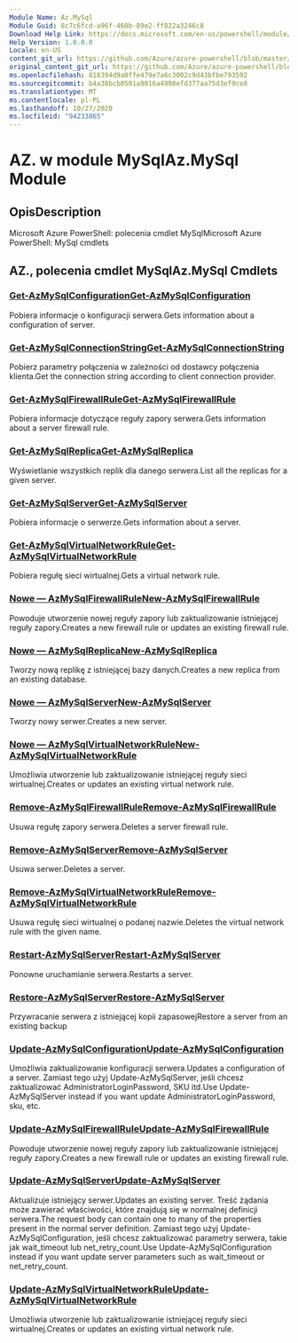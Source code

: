 ```yaml
---
Module Name: Az.MySql
Module Guid: 8c7c6fcd-a96f-460b-89e2-ff822a3246c8
Download Help Link: https://docs.microsoft.com/en-us/powershell/module/az.mysql
Help Version: 1.0.0.0
Locale: en-US
content_git_url: https://github.com/Azure/azure-powershell/blob/master/src/MySql/help/Az.MySql.md
original_content_git_url: https://github.com/Azure/azure-powershell/blob/master/src/MySql/help/Az.MySql.md
ms.openlocfilehash: 818394d9a0ffe479e7a6c3002c9d43bfbe793592
ms.sourcegitcommit: b4a38bcb0501a9016a4998efd377aa75d3ef9ce8
ms.translationtype: MT
ms.contentlocale: pl-PL
ms.lasthandoff: 10/27/2020
ms.locfileid: "94233865"
---
```

# <span data-ttu-id="a325c-101">AZ. w module MySql</span><span class="sxs-lookup"><span data-stu-id="a325c-101">Az.MySql Module</span></span>
## <span data-ttu-id="a325c-102">Opis</span><span class="sxs-lookup"><span data-stu-id="a325c-102">Description</span></span>
<span data-ttu-id="a325c-103">Microsoft Azure PowerShell: polecenia cmdlet MySql</span><span class="sxs-lookup"><span data-stu-id="a325c-103">Microsoft Azure PowerShell: MySql cmdlets</span></span>

## <span data-ttu-id="a325c-104">AZ., polecenia cmdlet MySql</span><span class="sxs-lookup"><span data-stu-id="a325c-104">Az.MySql Cmdlets</span></span>
### [<span data-ttu-id="a325c-105">Get-AzMySqlConfiguration</span><span class="sxs-lookup"><span data-stu-id="a325c-105">Get-AzMySqlConfiguration</span></span>](Get-AzMySqlConfiguration.md)
<span data-ttu-id="a325c-106">Pobiera informacje o konfiguracji serwera.</span><span class="sxs-lookup"><span data-stu-id="a325c-106">Gets information about a configuration of server.</span></span>

### [<span data-ttu-id="a325c-107">Get-AzMySqlConnectionString</span><span class="sxs-lookup"><span data-stu-id="a325c-107">Get-AzMySqlConnectionString</span></span>](Get-AzMySqlConnectionString.md)
<span data-ttu-id="a325c-108">Pobierz parametry połączenia w zależności od dostawcy połączenia klienta.</span><span class="sxs-lookup"><span data-stu-id="a325c-108">Get the connection string according to client connection provider.</span></span>

### [<span data-ttu-id="a325c-109">Get-AzMySqlFirewallRule</span><span class="sxs-lookup"><span data-stu-id="a325c-109">Get-AzMySqlFirewallRule</span></span>](Get-AzMySqlFirewallRule.md)
<span data-ttu-id="a325c-110">Pobiera informacje dotyczące reguły zapory serwera.</span><span class="sxs-lookup"><span data-stu-id="a325c-110">Gets information about a server firewall rule.</span></span>

### [<span data-ttu-id="a325c-111">Get-AzMySqlReplica</span><span class="sxs-lookup"><span data-stu-id="a325c-111">Get-AzMySqlReplica</span></span>](Get-AzMySqlReplica.md)
<span data-ttu-id="a325c-112">Wyświetlanie wszystkich replik dla danego serwera.</span><span class="sxs-lookup"><span data-stu-id="a325c-112">List all the replicas for a given server.</span></span>

### [<span data-ttu-id="a325c-113">Get-AzMySqlServer</span><span class="sxs-lookup"><span data-stu-id="a325c-113">Get-AzMySqlServer</span></span>](Get-AzMySqlServer.md)
<span data-ttu-id="a325c-114">Pobiera informacje o serwerze.</span><span class="sxs-lookup"><span data-stu-id="a325c-114">Gets information about a server.</span></span>

### [<span data-ttu-id="a325c-115">Get-AzMySqlVirtualNetworkRule</span><span class="sxs-lookup"><span data-stu-id="a325c-115">Get-AzMySqlVirtualNetworkRule</span></span>](Get-AzMySqlVirtualNetworkRule.md)
<span data-ttu-id="a325c-116">Pobiera regułę sieci wirtualnej.</span><span class="sxs-lookup"><span data-stu-id="a325c-116">Gets a virtual network rule.</span></span>

### [<span data-ttu-id="a325c-117">Nowe — AzMySqlFirewallRule</span><span class="sxs-lookup"><span data-stu-id="a325c-117">New-AzMySqlFirewallRule</span></span>](New-AzMySqlFirewallRule.md)
<span data-ttu-id="a325c-118">Powoduje utworzenie nowej reguły zapory lub zaktualizowanie istniejącej reguły zapory.</span><span class="sxs-lookup"><span data-stu-id="a325c-118">Creates a new firewall rule or updates an existing firewall rule.</span></span>

### [<span data-ttu-id="a325c-119">Nowe — AzMySqlReplica</span><span class="sxs-lookup"><span data-stu-id="a325c-119">New-AzMySqlReplica</span></span>](New-AzMySqlReplica.md)
<span data-ttu-id="a325c-120">Tworzy nową replikę z istniejącej bazy danych.</span><span class="sxs-lookup"><span data-stu-id="a325c-120">Creates a new replica from an existing database.</span></span>

### [<span data-ttu-id="a325c-121">Nowe — AzMySqlServer</span><span class="sxs-lookup"><span data-stu-id="a325c-121">New-AzMySqlServer</span></span>](New-AzMySqlServer.md)
<span data-ttu-id="a325c-122">Tworzy nowy serwer.</span><span class="sxs-lookup"><span data-stu-id="a325c-122">Creates a new server.</span></span>

### [<span data-ttu-id="a325c-123">Nowe — AzMySqlVirtualNetworkRule</span><span class="sxs-lookup"><span data-stu-id="a325c-123">New-AzMySqlVirtualNetworkRule</span></span>](New-AzMySqlVirtualNetworkRule.md)
<span data-ttu-id="a325c-124">Umożliwia utworzenie lub zaktualizowanie istniejącej reguły sieci wirtualnej.</span><span class="sxs-lookup"><span data-stu-id="a325c-124">Creates or updates an existing virtual network rule.</span></span>

### [<span data-ttu-id="a325c-125">Remove-AzMySqlFirewallRule</span><span class="sxs-lookup"><span data-stu-id="a325c-125">Remove-AzMySqlFirewallRule</span></span>](Remove-AzMySqlFirewallRule.md)
<span data-ttu-id="a325c-126">Usuwa regułę zapory serwera.</span><span class="sxs-lookup"><span data-stu-id="a325c-126">Deletes a server firewall rule.</span></span>

### [<span data-ttu-id="a325c-127">Remove-AzMySqlServer</span><span class="sxs-lookup"><span data-stu-id="a325c-127">Remove-AzMySqlServer</span></span>](Remove-AzMySqlServer.md)
<span data-ttu-id="a325c-128">Usuwa serwer.</span><span class="sxs-lookup"><span data-stu-id="a325c-128">Deletes a server.</span></span>

### [<span data-ttu-id="a325c-129">Remove-AzMySqlVirtualNetworkRule</span><span class="sxs-lookup"><span data-stu-id="a325c-129">Remove-AzMySqlVirtualNetworkRule</span></span>](Remove-AzMySqlVirtualNetworkRule.md)
<span data-ttu-id="a325c-130">Usuwa regułę sieci wirtualnej o podanej nazwie.</span><span class="sxs-lookup"><span data-stu-id="a325c-130">Deletes the virtual network rule with the given name.</span></span>

### [<span data-ttu-id="a325c-131">Restart-AzMySqlServer</span><span class="sxs-lookup"><span data-stu-id="a325c-131">Restart-AzMySqlServer</span></span>](Restart-AzMySqlServer.md)
<span data-ttu-id="a325c-132">Ponowne uruchamianie serwera.</span><span class="sxs-lookup"><span data-stu-id="a325c-132">Restarts a server.</span></span>

### [<span data-ttu-id="a325c-133">Restore-AzMySqlServer</span><span class="sxs-lookup"><span data-stu-id="a325c-133">Restore-AzMySqlServer</span></span>](Restore-AzMySqlServer.md)
<span data-ttu-id="a325c-134">Przywracanie serwera z istniejącej kopii zapasowej</span><span class="sxs-lookup"><span data-stu-id="a325c-134">Restore a server from an existing backup</span></span>

### [<span data-ttu-id="a325c-135">Update-AzMySqlConfiguration</span><span class="sxs-lookup"><span data-stu-id="a325c-135">Update-AzMySqlConfiguration</span></span>](Update-AzMySqlConfiguration.md)
<span data-ttu-id="a325c-136">Umożliwia zaktualizowanie konfiguracji serwera.</span><span class="sxs-lookup"><span data-stu-id="a325c-136">Updates a configuration of a server.</span></span>
<span data-ttu-id="a325c-137">Zamiast tego użyj Update-AzMySqlServer, jeśli chcesz zaktualizować AdministratorLoginPassword, SKU itd.</span><span class="sxs-lookup"><span data-stu-id="a325c-137">Use Update-AzMySqlServer instead if you want update AdministratorLoginPassword, sku, etc.</span></span>

### [<span data-ttu-id="a325c-138">Update-AzMySqlFirewallRule</span><span class="sxs-lookup"><span data-stu-id="a325c-138">Update-AzMySqlFirewallRule</span></span>](Update-AzMySqlFirewallRule.md)
<span data-ttu-id="a325c-139">Powoduje utworzenie nowej reguły zapory lub zaktualizowanie istniejącej reguły zapory.</span><span class="sxs-lookup"><span data-stu-id="a325c-139">Creates a new firewall rule or updates an existing firewall rule.</span></span>

### [<span data-ttu-id="a325c-140">Update-AzMySqlServer</span><span class="sxs-lookup"><span data-stu-id="a325c-140">Update-AzMySqlServer</span></span>](Update-AzMySqlServer.md)
<span data-ttu-id="a325c-141">Aktualizuje istniejący serwer.</span><span class="sxs-lookup"><span data-stu-id="a325c-141">Updates an existing server.</span></span>
<span data-ttu-id="a325c-142">Treść żądania może zawierać właściwości, które znajdują się w normalnej definicji serwera.</span><span class="sxs-lookup"><span data-stu-id="a325c-142">The request body can contain one to many of the properties present in the normal server definition.</span></span>
<span data-ttu-id="a325c-143">Zamiast tego użyj Update-AzMySqlConfiguration, jeśli chcesz zaktualizować parametry serwera, takie jak wait_timeout lub net_retry_count.</span><span class="sxs-lookup"><span data-stu-id="a325c-143">Use Update-AzMySqlConfiguration instead if you want update server parameters such as wait_timeout or net_retry_count.</span></span>

### [<span data-ttu-id="a325c-144">Update-AzMySqlVirtualNetworkRule</span><span class="sxs-lookup"><span data-stu-id="a325c-144">Update-AzMySqlVirtualNetworkRule</span></span>](Update-AzMySqlVirtualNetworkRule.md)
<span data-ttu-id="a325c-145">Umożliwia utworzenie lub zaktualizowanie istniejącej reguły sieci wirtualnej.</span><span class="sxs-lookup"><span data-stu-id="a325c-145">Creates or updates an existing virtual network rule.</span></span>

